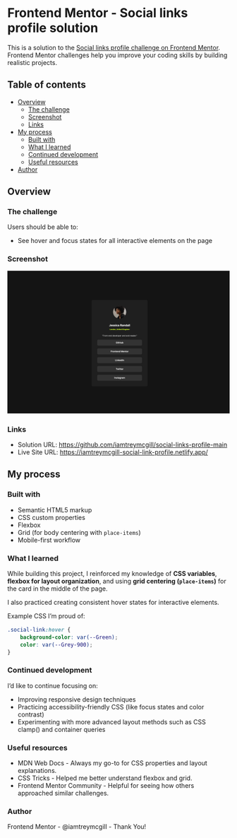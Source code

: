 # Frontend Mentor - Social links profile solution

This is a solution to the [Social links profile challenge on Frontend Mentor](https://www.frontendmentor.io/challenges/social-links-profile-UG32l9m6dQ). Frontend Mentor challenges help you improve your coding skills by building realistic projects. 

## Table of contents

- [Overview](#overview)
  - [The challenge](#the-challenge)
  - [Screenshot](#screenshot)
  - [Links](#links)
- [My process](#my-process)
  - [Built with](#built-with)
  - [What I learned](#what-i-learned)
  - [Continued development](#continued-development)
  - [Useful resources](#useful-resources)
- [Author](#author)

## Overview

### The challenge

Users should be able to:

- See hover and focus states for all interactive elements on the page

### Screenshot

![Social Link Profile Screenshot](./assets/images/Social%20Link%20Profile.png)

### Links

- Solution URL: https://github.com/iamtreymcgill/social-links-profile-main
- Live Site URL: https://iamtreymcgill-social-link-profile.netlify.app/

## My process

### Built with

- Semantic HTML5 markup
- CSS custom properties
- Flexbox
- Grid (for body centering with `place-items`)
- Mobile-first workflow

### What I learned

While building this project, I reinforced my knowledge of **CSS variables**, **flexbox for layout organization**, and using **grid centering (`place-items`)** for the card in the middle of the page.  

I also practiced creating consistent hover states for interactive elements.  

Example CSS I’m proud of:

```css
.social-link:hover {
    background-color: var(--Green);
    color: var(--Grey-900);
}
```


### Continued development

I’d like to continue focusing on:
- Improving responsive design techniques
- Practicing accessibility-friendly CSS (like focus states and color contrast)
- Experimenting with more advanced layout methods such as CSS clamp() and container queries

### Useful resources

-	MDN Web Docs - Always my go-to for CSS properties and layout explanations.
-	CSS Tricks - Helped me better understand flexbox and grid.
- Frontend Mentor Community - Helpful for seeing how others approached similar challenges.

### Author

Frontend Mentor - @iamtreymcgill - Thank You!
